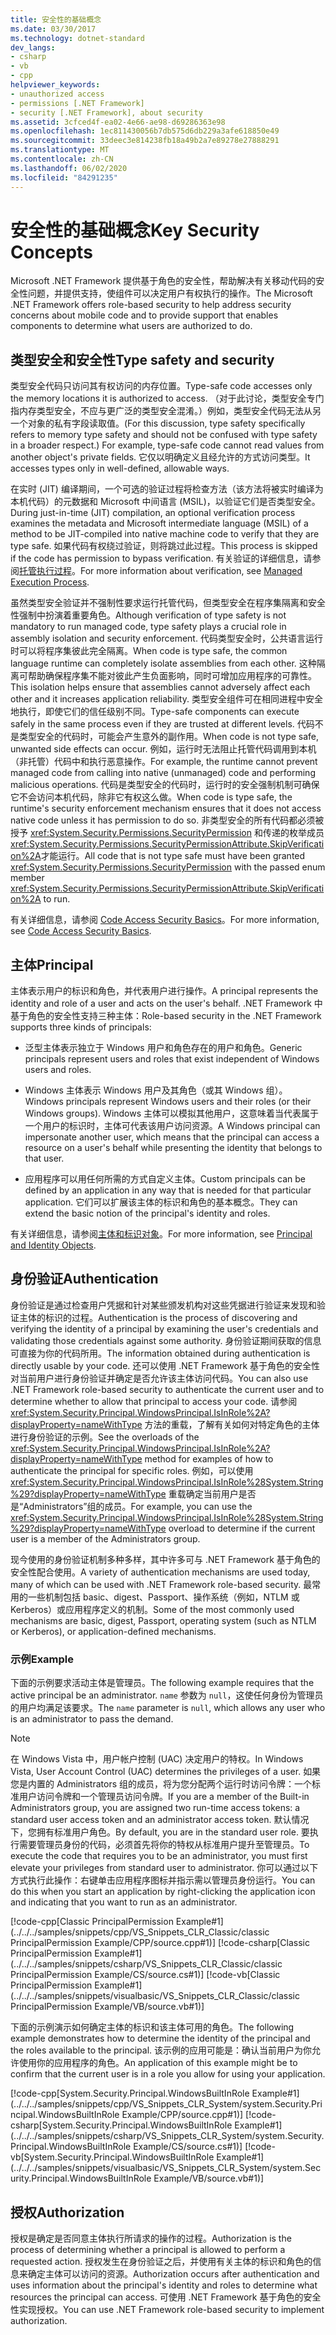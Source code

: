 ```yaml
---
title: 安全性的基础概念
ms.date: 03/30/2017
ms.technology: dotnet-standard
dev_langs:
- csharp
- vb
- cpp
helpviewer_keywords:
- unauthorized access
- permissions [.NET Framework]
- security [.NET Framework], about security
ms.assetid: 3cfced4f-ea02-4e66-ae98-d69286363e98
ms.openlocfilehash: 1ec811430056b7db575d6db229a3afe618850e49
ms.sourcegitcommit: 33deec3e814238fb18a49b2a7e89278e27888291
ms.translationtype: MT
ms.contentlocale: zh-CN
ms.lasthandoff: 06/02/2020
ms.locfileid: "84291235"
---
```

# <a name="key-security-concepts"></a><span data-ttu-id="760c8-102">安全性的基础概念</span><span class="sxs-lookup"><span data-stu-id="760c8-102">Key Security Concepts</span></span>
<span data-ttu-id="760c8-103">Microsoft .NET Framework 提供基于角色的安全性，帮助解决有关移动代码的安全性问题，并提供支持，使组件可以决定用户有权执行的操作。</span><span class="sxs-lookup"><span data-stu-id="760c8-103">The Microsoft .NET Framework offers role-based security to help address security concerns about mobile code and to provide support that enables components to determine what users are authorized to do.</span></span>  
  
## <a name="type-safety-and-security"></a><span data-ttu-id="760c8-104">类型安全和安全性</span><span class="sxs-lookup"><span data-stu-id="760c8-104">Type safety and security</span></span>  
 <span data-ttu-id="760c8-105">类型安全代码只访问其有权访问的内存位置。</span><span class="sxs-lookup"><span data-stu-id="760c8-105">Type-safe code accesses only the memory locations it is authorized to access.</span></span> <span data-ttu-id="760c8-106">（对于此讨论，类型安全专门指内存类型安全，不应与更广泛的类型安全混淆。）例如，类型安全代码无法从另一个对象的私有字段读取值。</span><span class="sxs-lookup"><span data-stu-id="760c8-106">(For this discussion, type safety specifically refers to memory type safety and should not be confused with type safety in a broader respect.) For example, type-safe code cannot read values from another object's private fields.</span></span> <span data-ttu-id="760c8-107">它仅以明确定义且经允许的方式访问类型。</span><span class="sxs-lookup"><span data-stu-id="760c8-107">It accesses types only in well-defined, allowable ways.</span></span>  
  
 <span data-ttu-id="760c8-108">在实时 (JIT) 编译期间，一个可选的验证过程将检查方法（该方法将被实时编译为本机代码）的元数据和 Microsoft 中间语言 (MSIL)，以验证它们是否类型安全。</span><span class="sxs-lookup"><span data-stu-id="760c8-108">During just-in-time (JIT) compilation, an optional verification process examines the metadata and Microsoft intermediate language (MSIL) of a method to be JIT-compiled into native machine code to verify that they are type safe.</span></span> <span data-ttu-id="760c8-109">如果代码有权绕过验证，则将跳过此过程。</span><span class="sxs-lookup"><span data-stu-id="760c8-109">This process is skipped if the code has permission to bypass verification.</span></span> <span data-ttu-id="760c8-110">有关验证的详细信息，请参阅[托管执行过程](../managed-execution-process.md)。</span><span class="sxs-lookup"><span data-stu-id="760c8-110">For more information about verification, see [Managed Execution Process](../managed-execution-process.md).</span></span>  
  
 <span data-ttu-id="760c8-111">虽然类型安全验证并不强制性要求运行托管代码，但类型安全在程序集隔离和安全性强制中扮演着重要角色。</span><span class="sxs-lookup"><span data-stu-id="760c8-111">Although verification of type safety is not mandatory to run managed code, type safety plays a crucial role in assembly isolation and security enforcement.</span></span> <span data-ttu-id="760c8-112">代码类型安全时，公共语言运行时可以将程序集彼此完全隔离。</span><span class="sxs-lookup"><span data-stu-id="760c8-112">When code is type safe, the common language runtime can completely isolate assemblies from each other.</span></span> <span data-ttu-id="760c8-113">这种隔离可帮助确保程序集不能对彼此产生负面影响，同时可增加应用程序的可靠性。</span><span class="sxs-lookup"><span data-stu-id="760c8-113">This isolation helps ensure that assemblies cannot adversely affect each other and it increases application reliability.</span></span> <span data-ttu-id="760c8-114">类型安全组件可在相同进程中安全地执行，即使它们的信任级别不同。</span><span class="sxs-lookup"><span data-stu-id="760c8-114">Type-safe components can execute safely in the same process even if they are trusted at different levels.</span></span> <span data-ttu-id="760c8-115">代码不是类型安全的代码时，可能会产生意外的副作用。</span><span class="sxs-lookup"><span data-stu-id="760c8-115">When code is not type safe, unwanted side effects can occur.</span></span> <span data-ttu-id="760c8-116">例如，运行时无法阻止托管代码调用到本机（非托管）代码中和执行恶意操作。</span><span class="sxs-lookup"><span data-stu-id="760c8-116">For example, the runtime cannot prevent managed code from calling into native (unmanaged) code and performing malicious operations.</span></span> <span data-ttu-id="760c8-117">代码是类型安全的代码时，运行时的安全强制机制可确保它不会访问本机代码，除非它有权这么做。</span><span class="sxs-lookup"><span data-stu-id="760c8-117">When code is type safe, the runtime's security enforcement mechanism ensures that it does not access native code unless it has permission to do so.</span></span> <span data-ttu-id="760c8-118">非类型安全的所有代码都必须被授予 <xref:System.Security.Permissions.SecurityPermission> 和传递的枚举成员 <xref:System.Security.Permissions.SecurityPermissionAttribute.SkipVerification%2A>才能运行。</span><span class="sxs-lookup"><span data-stu-id="760c8-118">All code that is not type safe must have been granted <xref:System.Security.Permissions.SecurityPermission> with the passed enum member <xref:System.Security.Permissions.SecurityPermissionAttribute.SkipVerification%2A> to run.</span></span>  
  
 <span data-ttu-id="760c8-119">有关详细信息，请参阅 [Code Access Security Basics](../../framework/misc/code-access-security-basics.md)。</span><span class="sxs-lookup"><span data-stu-id="760c8-119">For more information, see [Code Access Security Basics](../../framework/misc/code-access-security-basics.md).</span></span>  
  
## <a name="principal"></a><span data-ttu-id="760c8-120">主体</span><span class="sxs-lookup"><span data-stu-id="760c8-120">Principal</span></span>  
 <span data-ttu-id="760c8-121">主体表示用户的标识和角色，并代表用户进行操作。</span><span class="sxs-lookup"><span data-stu-id="760c8-121">A principal represents the identity and role of a user and acts on the user's behalf.</span></span> <span data-ttu-id="760c8-122">.NET Framework 中基于角色的安全性支持三种主体：</span><span class="sxs-lookup"><span data-stu-id="760c8-122">Role-based security in the .NET Framework supports three kinds of principals:</span></span>  
  
- <span data-ttu-id="760c8-123">泛型主体表示独立于 Windows 用户和角色存在的用户和角色。</span><span class="sxs-lookup"><span data-stu-id="760c8-123">Generic principals represent users and roles that exist independent of Windows users and roles.</span></span>  
  
- <span data-ttu-id="760c8-124">Windows 主体表示 Windows 用户及其角色（或其 Windows 组）。</span><span class="sxs-lookup"><span data-stu-id="760c8-124">Windows principals represent Windows users and their roles (or their Windows groups).</span></span> <span data-ttu-id="760c8-125">Windows 主体可以模拟其他用户，这意味着当代表属于一个用户的标识时，主体可代表该用户访问资源。</span><span class="sxs-lookup"><span data-stu-id="760c8-125">A Windows principal can impersonate another user, which means that the principal can access a resource on a user's behalf while presenting the identity that belongs to that user.</span></span>  
  
- <span data-ttu-id="760c8-126">应用程序可以用任何所需的方式自定义主体。</span><span class="sxs-lookup"><span data-stu-id="760c8-126">Custom principals can be defined by an application in any way that is needed for that particular application.</span></span> <span data-ttu-id="760c8-127">它们可以扩展该主体的标识和角色的基本概念。</span><span class="sxs-lookup"><span data-stu-id="760c8-127">They can extend the basic notion of the principal's identity and roles.</span></span>  
  
 <span data-ttu-id="760c8-128">有关详细信息，请参阅[主体和标识对象](principal-and-identity-objects.md)。</span><span class="sxs-lookup"><span data-stu-id="760c8-128">For more information, see [Principal and Identity Objects](principal-and-identity-objects.md).</span></span>  
  
## <a name="authentication"></a><span data-ttu-id="760c8-129">身份验证</span><span class="sxs-lookup"><span data-stu-id="760c8-129">Authentication</span></span>  
 <span data-ttu-id="760c8-130">身份验证是通过检查用户凭据和针对某些颁发机构对这些凭据进行验证来发现和验证主体的标识的过程。</span><span class="sxs-lookup"><span data-stu-id="760c8-130">Authentication is the process of discovering and verifying the identity of a principal by examining the user's credentials and validating those credentials against some authority.</span></span> <span data-ttu-id="760c8-131">身份验证期间获取的信息可直接为你的代码所用。</span><span class="sxs-lookup"><span data-stu-id="760c8-131">The information obtained during authentication is directly usable by your code.</span></span> <span data-ttu-id="760c8-132">还可以使用 .NET Framework 基于角色的安全性对当前用户进行身份验证并确定是否允许该主体访问代码。</span><span class="sxs-lookup"><span data-stu-id="760c8-132">You can also use .NET Framework role-based security to authenticate the current user and to determine whether to allow that principal to access your code.</span></span> <span data-ttu-id="760c8-133">请参阅 <xref:System.Security.Principal.WindowsPrincipal.IsInRole%2A?displayProperty=nameWithType> 方法的重载，了解有关如何对特定角色的主体进行身份验证的示例。</span><span class="sxs-lookup"><span data-stu-id="760c8-133">See the overloads of the <xref:System.Security.Principal.WindowsPrincipal.IsInRole%2A?displayProperty=nameWithType> method for examples of how to authenticate the principal for specific roles.</span></span> <span data-ttu-id="760c8-134">例如，可以使用 <xref:System.Security.Principal.WindowsPrincipal.IsInRole%28System.String%29?displayProperty=nameWithType> 重载确定当前用户是否是“Administrators”组的成员。</span><span class="sxs-lookup"><span data-stu-id="760c8-134">For example, you can use the <xref:System.Security.Principal.WindowsPrincipal.IsInRole%28System.String%29?displayProperty=nameWithType> overload to determine if the current user is a member of the Administrators group.</span></span>  
  
 <span data-ttu-id="760c8-135">现今使用的身份验证机制多种多样，其中许多可与 .NET Framework 基于角色的安全性配合使用。</span><span class="sxs-lookup"><span data-stu-id="760c8-135">A variety of authentication mechanisms are used today, many of which can be used with .NET Framework role-based security.</span></span> <span data-ttu-id="760c8-136">最常用的一些机制包括 basic、digest、Passport、操作系统（例如，NTLM 或 Kerberos）或应用程序定义的机制。</span><span class="sxs-lookup"><span data-stu-id="760c8-136">Some of the most commonly used mechanisms are basic, digest, Passport, operating system (such as NTLM or Kerberos), or application-defined mechanisms.</span></span>  
  
### <a name="example"></a><span data-ttu-id="760c8-137">示例</span><span class="sxs-lookup"><span data-stu-id="760c8-137">Example</span></span>  
 <span data-ttu-id="760c8-138">下面的示例要求活动主体是管理员。</span><span class="sxs-lookup"><span data-stu-id="760c8-138">The following example requires that the active principal be an administrator.</span></span> <span data-ttu-id="760c8-139">`name` 参数为 `null`，这使任何身份为管理员的用户均满足该要求。</span><span class="sxs-lookup"><span data-stu-id="760c8-139">The `name` parameter is `null`, which allows any user who is an administrator to pass the demand.</span></span>  
  
> [!NOTE]
> <span data-ttu-id="760c8-140">在 Windows Vista 中，用户帐户控制 (UAC) 决定用户的特权。</span><span class="sxs-lookup"><span data-stu-id="760c8-140">In Windows Vista, User Account Control (UAC) determines the privileges of a user.</span></span> <span data-ttu-id="760c8-141">如果您是内置的 Administrators 组的成员，将为您分配两个运行时访问令牌：一个标准用户访问令牌和一个管理员访问令牌。</span><span class="sxs-lookup"><span data-stu-id="760c8-141">If you are a member of the Built-in Administrators group, you are assigned two run-time access tokens: a standard user access token and an administrator access token.</span></span> <span data-ttu-id="760c8-142">默认情况下，您拥有标准用户角色。</span><span class="sxs-lookup"><span data-stu-id="760c8-142">By default, you are in the standard user role.</span></span> <span data-ttu-id="760c8-143">要执行需要管理员身份的代码，必须首先将你的特权从标准用户提升至管理员。</span><span class="sxs-lookup"><span data-stu-id="760c8-143">To execute the code that requires you to be an administrator, you must first elevate your privileges from standard user to administrator.</span></span> <span data-ttu-id="760c8-144">你可以通过以下方式执行此操作：右键单击应用程序图标并指示需以管理员身份运行。</span><span class="sxs-lookup"><span data-stu-id="760c8-144">You can do this when you start an application by right-clicking the application icon and indicating that you want to run as an administrator.</span></span>  
  
 [!code-cpp[Classic PrincipalPermission Example#1](../../../samples/snippets/cpp/VS_Snippets_CLR_Classic/classic PrincipalPermission Example/CPP/source.cpp#1)]
 [!code-csharp[Classic PrincipalPermission Example#1](../../../samples/snippets/csharp/VS_Snippets_CLR_Classic/classic PrincipalPermission Example/CS/source.cs#1)]
 [!code-vb[Classic PrincipalPermission Example#1](../../../samples/snippets/visualbasic/VS_Snippets_CLR_Classic/classic PrincipalPermission Example/VB/source.vb#1)]  
  
 <span data-ttu-id="760c8-145">下面的示例演示如何确定主体的标识和该主体可用的角色。</span><span class="sxs-lookup"><span data-stu-id="760c8-145">The following example demonstrates how to determine the identity of the principal and the roles available to the principal.</span></span> <span data-ttu-id="760c8-146">该示例的应用可能是：确认当前用户为你允许使用你的应用程序的角色。</span><span class="sxs-lookup"><span data-stu-id="760c8-146">An application of this example might be to confirm that the current user is in a role you allow for using your application.</span></span>  
  
 [!code-cpp[System.Security.Principal.WindowsBuiltInRole Example#1](../../../samples/snippets/cpp/VS_Snippets_CLR_System/system.Security.Principal.WindowsBuiltInRole Example/CPP/source.cpp#1)]
 [!code-csharp[System.Security.Principal.WindowsBuiltInRole Example#1](../../../samples/snippets/csharp/VS_Snippets_CLR_System/system.Security.Principal.WindowsBuiltInRole Example/CS/source.cs#1)]
 [!code-vb[System.Security.Principal.WindowsBuiltInRole Example#1](../../../samples/snippets/visualbasic/VS_Snippets_CLR_System/system.Security.Principal.WindowsBuiltInRole Example/VB/source.vb#1)]  
  
## <a name="authorization"></a><span data-ttu-id="760c8-147">授权</span><span class="sxs-lookup"><span data-stu-id="760c8-147">Authorization</span></span>  
 <span data-ttu-id="760c8-148">授权是确定是否同意主体执行所请求的操作的过程。</span><span class="sxs-lookup"><span data-stu-id="760c8-148">Authorization is the process of determining whether a principal is allowed to perform a requested action.</span></span> <span data-ttu-id="760c8-149">授权发生在身份验证之后，并使用有关主体的标识和角色的信息来确定主体可以访问的资源。</span><span class="sxs-lookup"><span data-stu-id="760c8-149">Authorization occurs after authentication and uses information about the principal's identity and roles to determine what resources the principal can access.</span></span> <span data-ttu-id="760c8-150">可使用 .NET Framework 基于角色的安全性实现授权。</span><span class="sxs-lookup"><span data-stu-id="760c8-150">You can use .NET Framework role-based security to implement authorization.</span></span>
